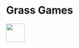 # Grass Games
<body> <img src=https://github.com/12grassiscool34/games/blob/main/favicon.png?raw=true style="width:50px;height:50px;"> <body\>

